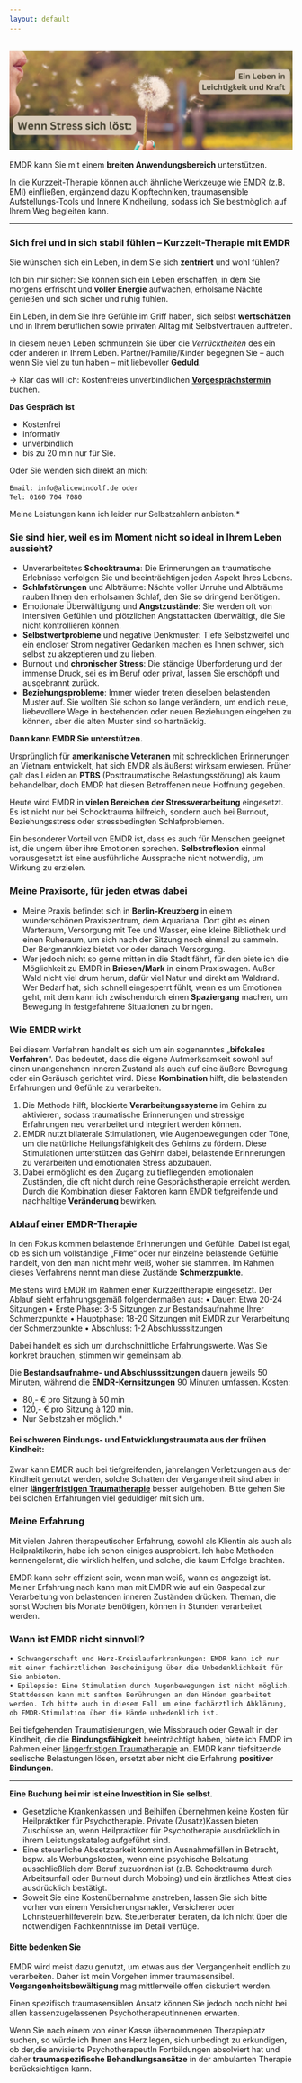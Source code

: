 ```yaml
---
layout: default
---
```

<br/>
<img src="/assets/2024-07-13-EMDR-Kurzzeit-Therapie.jpg" alt="" style="max-width:100%"/>

<p></p>

EMDR kann Sie mit einem **breiten Anwendungsbereich** unterstützen. 

In die Kurzzeit-Therapie können auch ähnliche Werkzeuge wie EMDR (z.B. EMI) einfließen, ergänzend dazu Klopftechniken, traumasensible Aufstellungs-Tools und Innere Kindheilung, sodass ich Sie bestmöglich auf Ihrem Weg begleiten kann. 

----

### Sich frei und in sich stabil fühlen – Kurzzeit-Therapie mit EMDR
Sie wünschen sich ein Leben, in dem Sie sich **zentriert** und wohl fühlen?  

Ich bin mir sicher: Sie können sich ein Leben erschaffen, in dem Sie morgens erfrischt und **voller Energie** aufwachen, erholsame Nächte genießen und sich sicher und ruhig fühlen. 

Ein Leben, in dem Sie Ihre Gefühle im Griff haben, sich selbst **wertschätzen** und in Ihrem beruflichen sowie privaten Alltag mit Selbstvertrauen auftreten. 

In diesem neuen Leben schmunzeln Sie über die _Verrücktheiten_ des ein oder anderen in Ihrem Leben. Partner/Familie/Kinder begegnen Sie – auch  wenn Sie viel zu tun haben – mit liebevoller **Geduld**.

→ Klar das will ich: Kostenfreies unverbindlichen [**Vorgesprächstermin**](https://traumatherapie.youcanbook.me) buchen.

**Das Gespräch ist**
- Kostenfrei
- informativ
- unverbindlich
- bis zu 20 min nur für Sie.

Oder Sie wenden sich direkt an mich:

    Email: info@alicewindolf.de oder
    Tel: 0160 704 7080

Meine Leistungen kann ich leider nur Selbstzahlern anbieten.* 


### Sie sind hier, weil es im Moment nicht so ideal in Ihrem Leben aussieht?
- Unverarbeitetes **Schocktrauma**: Die Erinnerungen an traumatische Erlebnisse verfolgen Sie und beeinträchtigen jeden Aspekt Ihres Lebens.
- **Schlafstörungen** und Albträume: Nächte voller Unruhe und Albträume rauben Ihnen den erholsamen Schlaf, den Sie so dringend benötigen.
- Emotionale Überwältigung und **Angstzustände**: Sie werden oft von intensiven Gefühlen und plötzlichen Angstattacken überwältigt, die Sie nicht kontrollieren können.
- **Selbstwertprobleme** und negative Denkmuster: Tiefe Selbstzweifel und ein endloser Strom negativer Gedanken machen es Ihnen schwer, sich selbst zu akzeptieren und zu lieben.
- Burnout und **chronischer Stress**: Die ständige Überforderung und der immense Druck, sei es im Beruf oder privat, lassen Sie erschöpft und ausgebrannt zurück.
- **Beziehungsprobleme**: Immer wieder treten dieselben belastenden Muster auf. Sie wollten Sie schon so lange verändern, um endlich neue, liebevollere Wege in bestehenden oder neuen Beziehungen eingehen zu können, aber die alten Muster sind so hartnäckig. 

**Dann kann EMDR Sie unterstützen.**

Ursprünglich für **amerikanische Veteranen** mit schrecklichen Erinnerungen an Vietnam entwickelt, hat sich EMDR als äußerst wirksam erwiesen. Früher galt das Leiden an **PTBS** (Posttraumatische Belastungsstörung) als kaum behandelbar, doch EMDR hat diesen Betroffenen neue Hoffnung gegeben.

Heute wird EMDR in **vielen Bereichen der Stressverarbeitung** eingesetzt. Es ist nicht nur bei Schocktrauma hilfreich, sondern auch bei Burnout, Beziehungsstress oder stressbedingten Schlafproblemen. 

Ein besonderer Vorteil von EMDR ist, dass es auch für Menschen geeignet ist, die ungern über ihre Emotionen sprechen. **Selbstreflexion** einmal vorausgesetzt ist eine ausführliche Aussprache nicht notwendig, um Wirkung zu erzielen.

### Meine Praxisorte, für jeden etwas dabei
- Meine Praxis befindet sich in **Berlin-Kreuzberg** in einem wunderschönen Praxiszentrum, dem Aquariana. Dort gibt es einen Warteraum, Versorgung mit Tee und Wasser, eine kleine Bibliothek und einen Ruheraum, um sich nach der Sitzung noch einmal zu sammeln. Der Bergmannkiez bietet vor oder danach Versorgung. 
- Wer jedoch nicht so gerne mitten in die Stadt fährt, für den biete ich die Möglichkeit zu EMDR in **Briesen/Mark** in einem Praxiswagen. Außer Wald nicht viel drum herum, dafür viel Natur und direkt am Waldrand. Wer Bedarf hat, sich schnell eingesperrt fühlt, wenn es um Emotionen geht, mit dem kann ich zwischendurch einen **Spaziergang** machen, um Bewegung in festgefahrene Situationen zu bringen.

### Wie EMDR wirkt
Bei diesem Verfahren handelt es sich um ein sogenanntes „**bifokales Verfahren**“. Das bedeutet, dass die eigene Aufmerksamkeit sowohl auf einen unangenehmen inneren Zustand als auch auf eine äußere Bewegung oder ein Geräusch gerichtet wird. Diese **Kombination** hilft, die belastenden Erfahrungen und Gefühle zu verarbeiten. 
1.  Die Methode hilft, blockierte **Verarbeitungssysteme** im Gehirn zu aktivieren, sodass traumatische Erinnerungen und stressige Erfahrungen neu verarbeitet und integriert werden können. 
2. EMDR nutzt bilaterale Stimulationen, wie Augenbewegungen oder Töne, um die natürliche Heilungsfähigkeit des Gehirns zu fördern. Diese Stimulationen unterstützen das Gehirn dabei, belastende Erinnerungen zu verarbeiten und emotionalen Stress abzubauen.
3. Dabei ermöglicht es den Zugang zu tiefliegenden emotionalen Zuständen, die oft nicht durch reine Gesprächstherapie erreicht werden. Durch die Kombination dieser Faktoren kann EMDR tiefgreifende und nachhaltige **Veränderung** bewirken.

### Ablauf einer EMDR-Therapie
In den Fokus kommen belastende Erinnerungen und Gefühle. Dabei ist egal, ob es sich um vollständige „Filme“ oder nur einzelne belastende Gefühle handelt, von den man nicht mehr weiß, woher sie stammen. Im Rahmen dieses Verfahrens nennt man diese Zustände **Schmerzpunkte**.

Meistens wird EMDR im Rahmen einer Kurzzeittherapie eingesetzt. Der Ablauf sieht erfahrungsgemäß folgendermaßen aus:
    • Dauer: Etwa 20-24 Sitzungen
    • Erste Phase: 3-5 Sitzungen zur Bestandsaufnahme Ihrer Schmerzpunkte
    • Hauptphase: 18-20 Sitzungen mit EMDR zur Verarbeitung der Schmerzpunkte
    • Abschluss: 1-2 Abschlusssitzungen

Dabei handelt es sich um durchschnittliche Erfahrungswerte. Was Sie konkret brauchen, stimmen wir gemeinsam ab. 

Die **Bestandsaufnahme- und Abschlusssitzungen** dauern jeweils 50 Minuten, während die **EMDR-Kernsitzungen** 90 Minuten umfassen.
Kosten: 
- 80,- € pro Sitzung à 50 min
- 120,- € pro Sitzung à 120 min.
- Nur Selbstzahler möglich.*   

#### Bei schweren Bindungs- und Entwicklungstraumata aus der frühen Kindheit: 
Zwar kann EMDR auch bei tiefgreifenden, jahrelangen Verletzungen aus der Kindheit genutzt werden, solche Schatten der Vergangenheit sind aber in einer [**längerfristigen Traumatherapie**](/2023/02/09/Traumatherapie-in-Berlin.html) besser aufgehoben. Bitte gehen Sie bei solchen Erfahrungen viel geduldiger mit sich um.

### Meine Erfahrung
Mit vielen Jahren therapeutischer Erfahrung, sowohl als Klientin als auch als Heilpraktikerin, habe ich schon einiges ausprobiert. Ich habe Methoden kennengelernt, die wirklich helfen, und solche, die kaum Erfolge brachten. 

EMDR kann sehr effizient sein, wenn man weiß, wann es angezeigt ist. Meiner Erfahrung nach kann man mit EMDR wie auf ein Gaspedal zur Verarbeitung von belastenden inneren Zuständen drücken. Theman, die sonst Wochen bis Monate benötigen, können in Stunden verarbeitet werden.    

### Wann ist EMDR nicht sinnvoll?
    • Schwangerschaft und Herz-Kreislauferkrankungen: EMDR kann ich nur mit einer fachärztlichen Bescheinigung über die Unbedenklichkeit für Sie anbieten.
    • Epilepsie: Eine Stimulation durch Augenbewegungen ist nicht möglich. Stattdessen kann mit sanften Berührungen an den Händen gearbeitet werden. Ich bitte auch in diesem Fall um eine fachärztlich Abklärung, ob EMDR-Stimulation über die Hände unbedenklich ist.  

Bei tiefgehenden Traumatisierungen, wie Missbrauch oder Gewalt in der Kindheit, die die **Bindungsfähigkeit** beeinträchtigt haben, biete ich EMDR im Rahmen einer [längerfristigen Traumatherapie](/2023/02/09/Traumatherapie-in-Berlin.html) an. EMDR kann tiefsitzende seelische Belastungen lösen, ersetzt aber nicht die Erfahrung **positiver Bindungen**.

----
**Eine Buchung bei mir ist eine Investition in Sie selbst.**
- Gesetzliche Krankenkassen und Beihilfen übernehmen keine Kosten für Heilpraktiker für Psychotherapie. Private (Zusatz)Kassen bieten Zuschüsse an, wenn Heilpraktiker für Psychotherapie ausdrücklich in ihrem Leistungskatalog aufgeführt sind.
- Eine steuerliche Absetzbarkeit kommt in Ausnahmefällen in Betracht, bspw. als Werbungskosten, wenn eine psychische Belsatung ausschließlich dem Beruf zuzuordnen ist (z.B. Schocktrauma durch Arbeitsunfall oder Burnout durch Mobbing) und ein ärztliches Attest dies ausdrücklich bestätigt.
- Soweit Sie eine Kostenübernahme anstreben, lassen Sie sich bitte vorher von einem Versicherungsmakler, Versicherer oder Lohnsteuerhilfeverein bzw. Steuerberater beraten, da ich nicht über die notwendigen Fachkenntnisse im Detail verfüge.

#### Bitte bedenken Sie
EMDR wird meist dazu genutzt, um etwas aus der Vergangenheit endlich zu verarbeiten. Daher ist mein Vorgehen immer traumasensibel. **Vergangenheitsbewältigung** mag mittlerweile offen diskutiert werden.  

Einen spezifisch traumasensiblen Ansatz können Sie jedoch noch nicht bei allen kassenzugelassenen PsychotherapeutInnenen erwarten. 

Wenn Sie nach einem von einer Kasse übernommenen Therapieplatz suchen, so würde ich Ihnen ans Herz legen, sich unbedingt zu erkundigen, ob der,die anvisierte PsychotherapeutIn Fortbildungen absolviert hat und daher **traumaspezifische Behandlungsansätze** in der ambulanten Therapie berücksichtigen kann.


